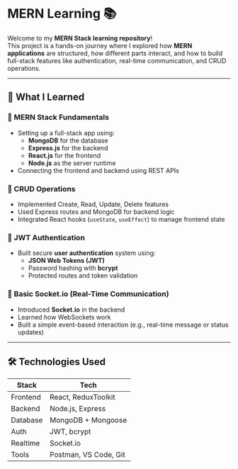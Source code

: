 # MERN Learning 📚

Welcome to my **MERN Stack learning repository**!  
This project is a hands-on journey where I explored how **MERN applications** are structured, how different parts interact, and how to build full-stack features like authentication, real-time communication, and CRUD operations.

---

## 🔧 What I Learned

### 🔹 MERN Stack Fundamentals
- Setting up a full-stack app using:
  - **MongoDB** for the database
  - **Express.js** for the backend
  - **React.js** for the frontend
  - **Node.js** as the server runtime
- Connecting the frontend and backend using REST APIs

### 🔹 CRUD Operations
- Implemented Create, Read, Update, Delete features
- Used Express routes and MongoDB for backend logic
- Integrated React hooks (`useState`, `useEffect`) to manage frontend state

### 🔹 JWT Authentication
- Built secure **user authentication** system using:
  - **JSON Web Tokens (JWT)**
  - Password hashing with **bcrypt**
  - Protected routes and token validation

### 🔹 Basic Socket.io (Real-Time Communication)
- Introduced **Socket.io** in the backend
- Learned how WebSockets work
- Built a simple event-based interaction (e.g., real-time message or status updates)

---

## 🛠️ Technologies Used

| Stack      | Tech            |
|------------|-----------------|
| Frontend   | React, ReduxToolkit |
| Backend    | Node.js, Express |
| Database   | MongoDB + Mongoose |
| Auth       | JWT, bcrypt     |
| Realtime   | Socket.io       |
| Tools      | Postman, VS Code, Git |
